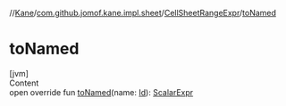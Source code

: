 //[Kane](../../index.md)/[com.github.jomof.kane.impl.sheet](../index.md)/[CellSheetRangeExpr](index.md)/[toNamed](to-named.md)



# toNamed  
[jvm]  
Content  
open override fun [toNamed](to-named.md)(name: [Id](../../com.github.jomof.kane.impl/index.md#%5Bcom.github.jomof.kane.impl%2FId%2F%2F%2FPointingToDeclaration%2F%5D%2FClasslikes%2F-704583245)): [ScalarExpr](../../com.github.jomof.kane/-scalar-expr/index.md)  



